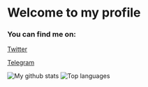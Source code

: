 <h1>Welcome to my profile</h1>

<h3>You can find me on:</h3>
<p><a href="https://twitter.com/muznyo">Twitter</a></p>
<p><a href="https://t.me/muznyo">Telegram</a></p>


![My github stats](https://github-readme-stats.vercel.app/api?username=muznyo&show_icons=true&theme=dark&bg_color=0d1117&hide_border="true")
![Top languages](https://github-readme-stats.vercel.app/api/top-langs/?username=muznyo&theme=dark&bg_color=0d1117&hide_border="true")
<!--
**muznyo/muznyo** is a ✨ _special_ ✨ repository because its `README.md` (this file) appears on your GitHub profile.

Here are some ideas to get you started:

- 🔭 I’m currently working on ...
- 🌱 I’m currently learning ...
- 👯 I’m looking to collaborate on ...
- 🤔 I’m looking for help with ...
- 💬 Ask me about ...
- 📫 How to reach me: ...
- 😄 Pronouns: ...
- ⚡ Fun fact: ...
-->
